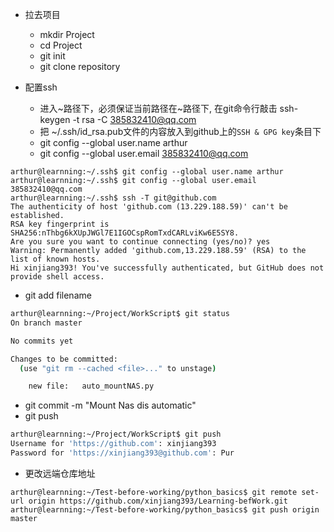 - 拉去项目
    * mkdir Project
    * cd Project
    * git init
    * git clone repository

- 配置ssh
    * 进入\~路径下，必须保证当前路径在\~路径下, 在git命令行敲击 ssh-keygen -t  rsa -C 385832410@qq.com
    * 把 ~/.ssh/id_rsa.pub文件的内容放入到github上的`SSH & GPG key`条目下
    * git config --global user.name arthur
    * git config --global user.email 385832410@qq.com
```
arthur@learnning:~/.ssh$ git config --global user.name arthur
arthur@learnning:~/.ssh$ git config --global user.email 385832410@qq.com
arthur@learnning:~/.ssh$ ssh -T git@github.com
The authenticity of host 'github.com (13.229.188.59)' can't be established.
RSA key fingerprint is SHA256:nThbg6kXUpJWGl7E1IGOCspRomTxdCARLviKw6E5SY8.
Are you sure you want to continue connecting (yes/no)? yes
Warning: Permanently added 'github.com,13.229.188.59' (RSA) to the list of known hosts.
Hi xinjiang393! You've successfully authenticated, but GitHub does not provide shell access.
```
- git add filename
``` bash
arthur@learnning:~/Project/WorkScript$ git status
On branch master

No commits yet

Changes to be committed:
  (use "git rm --cached <file>..." to unstage)

    new file:   auto_mountNAS.py

```
- git commit -m "Mount Nas dis automatic"
- git push
```bash
arthur@learnning:~/Project/WorkScript$ git push
Username for 'https://github.com': xinjiang393
Password for 'https://xinjiang393@github.com': Pur
```
- 更改远端仓库地址
```
arthur@learnning:~/Test-before-working/python_basics$ git remote set-url origin https://github.com/xinjiang393/Learning-befWork.git
arthur@learnning:~/Test-before-working/python_basics$ git push origin master
```
